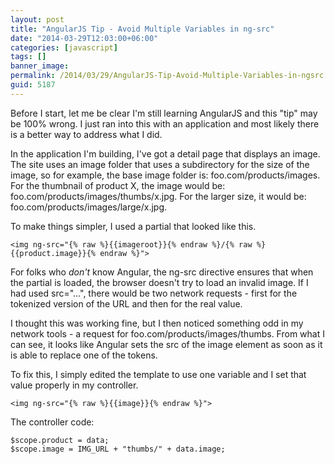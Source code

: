 ```yaml
---
layout: post
title: "AngularJS Tip - Avoid Multiple Variables in ng-src"
date: "2014-03-29T12:03:00+06:00"
categories: [javascript]
tags: []
banner_image: 
permalink: /2014/03/29/AngularJS-Tip-Avoid-Multiple-Variables-in-ngsrc
guid: 5187
---
```


<p>
Before I start, let me be clear I'm still learning AngularJS and this "tip" may be 100% wrong. I just ran into this with an application and most likely there is a better way to address what I did.
</p>
<!--more-->
<p>
In the application I'm building, I've got a detail page that displays an image. The site uses an image folder that uses a subdirectory for the size of the image, so for example, the base image folder is: foo.com/products/images. For the thumbnail of product X, the image would be: foo.com/products/images/thumbs/x.jpg. For the larger size, it would be: foo.com/products/images/large/x.jpg.
</p>

<p>
To make things simpler, I used a partial that looked like this.
</p>

<pre><code class="language-markup">&lt;img ng-src="{% raw %}{{imageroot}}{% endraw %}/{% raw %}{{product.image}}{% endraw %}"&gt;
</code></pre>

<p>
For folks who <i>don't</i> know Angular, the ng-src directive ensures that when the partial is loaded, the browser doesn't try to load an invalid image. If I had used src="...", there would be two network requests - first for the tokenized version of the URL and then for the real value. 
</p>

<p>
I thought this was working fine, but I then noticed something odd in my network tools - a request for foo.com/products/images/thumbs. From what I can see, it looks like Angular sets the src of the image element as soon as it is able to replace one of the tokens. 
</p>

<p>
To fix this, I simply edited the template to use one variable and I set that value properly in my controller. 
</p>

<pre><code class="language-markup">&lt;img ng-src="{% raw %}{{image}}{% endraw %}"&gt;
</code></pre>

<p>
The controller code:
</p>


<pre><code class="language-javascript">$scope.product = data;
$scope.image = IMG_URL + "thumbs/" + data.image;
</code></pre>